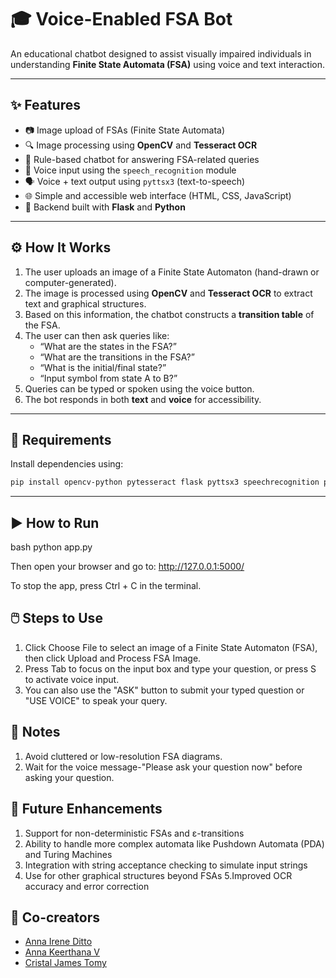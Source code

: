 # 🎓 Voice-Enabled FSA Bot

An educational chatbot designed to assist visually impaired individuals in understanding **Finite State Automata (FSA)** using voice and text interaction.

---

## ✨ Features

- 📷 Image upload of FSAs (Finite State Automata)
- 🔍 Image processing using **OpenCV** and **Tesseract OCR**
- 🧠 Rule-based chatbot for answering FSA-related queries
- 🎤 Voice input using the `speech_recognition` module
- 🗣️ Voice + text output using `pyttsx3` (text-to-speech)
- 🌐 Simple and accessible web interface (HTML, CSS, JavaScript)
- 🔁 Backend built with **Flask** and **Python**

---

## ⚙️ How It Works

1. The user uploads an image of a Finite State Automaton (hand-drawn or computer-generated).
2. The image is processed using **OpenCV** and **Tesseract OCR** to extract text and graphical structures.
3. Based on this information, the chatbot constructs a **transition table** of the FSA.
4. The user can then ask queries like:
   - “What are the states in the FSA?”
   - “What are the transitions in the FSA?”
   - “What is the initial/final state?”
   - “Input symbol from state A to B?”
5. Queries can be typed or spoken using the voice button.
6. The bot responds in both **text** and **voice** for accessibility.

---

## 🧰 Requirements

Install dependencies using:

```bash
pip install opencv-python pytesseract flask pyttsx3 speechrecognition pyaudio
```
---

## ▶️ How to Run

bash
python app.py

Then open your browser and go to:
http://127.0.0.1:5000/

To stop the app, press Ctrl + C in the terminal.

## 🖱️ Steps to Use
1. Click Choose File to select an image of a Finite State Automaton (FSA), then click Upload and Process FSA Image.
2. Press Tab to focus on the input box and type your question, or press S to activate voice input.
3. You can also use the "ASK" button to submit your typed question or "USE VOICE" to speak your query.

## 📌 Notes
1. Avoid cluttered or low-resolution FSA diagrams.
2. Wait for the voice message-"Please ask your question now" before asking your question.

## 🚀 Future Enhancements
1. Support for non-deterministic FSAs and ε-transitions
2. Ability to handle more complex automata like Pushdown Automata (PDA) and Turing Machines
3. Integration with string acceptance checking to simulate input strings
4. Use for other graphical structures beyond FSAs
5.Improved OCR accuracy and error correction

## 👥 Co-creators
- [Anna Irene Ditto](https://github.com/anna-irene)  
- [Anna Keerthana V](https://github.com/anna-keerthana-v/)
- [Cristal James Tomy](https://github.com/cristal-james-tomy/)
